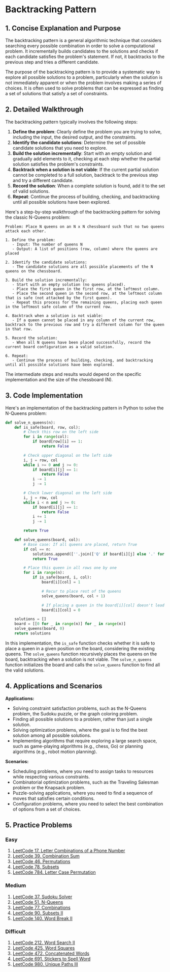 # Backtracking Pattern

## 1. Concise Explanation and Purpose

The backtracking pattern is a general algorithmic technique that considers searching every possible combination in order to solve a computational problem. It incrementally builds candidates to the solutions and checks if each candidate satisfies the problem's statement. If not, it backtracks to the previous step and tries a different candidate.

The purpose of the backtracking pattern is to provide a systematic way to explore all possible solutions to a problem, particularly when the solution is not immediately apparent or when the problem involves making a series of choices. It is often used to solve problems that can be expressed as finding a set of solutions that satisfy a set of constraints.

## 2. Detailed Walkthrough

The backtracking pattern typically involves the following steps:

1. **Define the problem**: Clearly define the problem you are trying to solve, including the input, the desired output, and the constraints.
2. **Identify the candidate solutions**: Determine the set of possible candidate solutions that you need to explore.
3. **Build the solution incrementally**: Start with an empty solution and gradually add elements to it, checking at each step whether the partial solution satisfies the problem's constraints.
4. **Backtrack when a solution is not viable**: If the current partial solution cannot be completed to a full solution, backtrack to the previous step and try a different candidate.
5. **Record the solution**: When a complete solution is found, add it to the set of valid solutions.
6. **Repeat**: Continue the process of building, checking, and backtracking until all possible solutions have been explored.

Here's a step-by-step walkthrough of the backtracking pattern for solving the classic N-Queens problem:

```
Problem: Place N queens on an N x N chessboard such that no two queens attack each other.

1. Define the problem:
   - Input: The number of queens N
   - Output: A list of positions (row, column) where the queens are placed

2. Identify the candidate solutions:
   - The candidate solutions are all possible placements of the N queens on the chessboard.

3. Build the solution incrementally:
   - Start with an empty solution (no queens placed).
   - Place the first queen in the first row, at the leftmost column.
   - Place the second queen in the second row, at the leftmost column that is safe (not attacked by the first queen).
   - Repeat this process for the remaining queens, placing each queen in the leftmost safe column of the current row.

4. Backtrack when a solution is not viable:
   - If a queen cannot be placed in any column of the current row, backtrack to the previous row and try a different column for the queen in that row.

5. Record the solution:
   - When all N queens have been placed successfully, record the current board configuration as a valid solution.

6. Repeat:
   - Continue the process of building, checking, and backtracking until all possible solutions have been explored.
```

The intermediate steps and results would depend on the specific implementation and the size of the chessboard (N).

## 3. Code Implementation

Here's an implementation of the backtracking pattern in Python to solve the N-Queens problem:

```python
def solve_n_queens(n):
    def is_safe(board, row, col):
        # Check this row on the left side
        for i in range(col):
            if board[row][i] == 1:
                return False

        # Check upper diagonal on the left side
        i, j = row, col
        while i >= 0 and j >= 0:
            if board[i][j] == 1:
                return False
            i -= 1
            j -= 1

        # Check lower diagonal on the left side
        i, j = row, col
        while i < n and j >= 0:
            if board[i][j] == 1:
                return False
            i += 1
            j -= 1

        return True

    def solve_queens(board, col):
        # Base case: If all queens are placed, return True
        if col == n:
            solutions.append([''.join(['Q' if board[i][j] else '.' for j in range(n)]) for i in range(n)])
            return True

        # Place this queen in all rows one by one
        for i in range(n):
            if is_safe(board, i, col):
                board[i][col] = 1

                # Recur to place rest of the queens
                solve_queens(board, col + 1)

                # If placing a queen in the board[i][col] doesn't lead to a solution, remove the queen
                board[i][col] = 0

    solutions = []
    board = [[0 for _ in range(n)] for _ in range(n)]
    solve_queens(board, 0)
    return solutions
```

In this implementation, the `is_safe` function checks whether it is safe to place a queen in a given position on the board, considering the existing queens. The `solve_queens` function recursively places the queens on the board, backtracking when a solution is not viable. The `solve_n_queens` function initializes the board and calls the `solve_queens` function to find all the valid solutions.

## 4. Applications and Scenarios

**Applications:**
- Solving constraint satisfaction problems, such as the N-Queens problem, the Sudoku puzzle, or the graph coloring problem.
- Finding all possible solutions to a problem, rather than just a single solution.
- Solving optimization problems, where the goal is to find the best solution among all possible solutions.
- Implementing algorithms that require exploring a large search space, such as game-playing algorithms (e.g., chess, Go) or planning algorithms (e.g., robot motion planning).

**Scenarios:**
- Scheduling problems, where you need to assign tasks to resources while respecting various constraints.
- Combinatorial optimization problems, such as the Traveling Salesman problem or the Knapsack problem.
- Puzzle-solving applications, where you need to find a sequence of moves that satisfies certain conditions.
- Configuration problems, where you need to select the best combination of options from a set of choices.

## 5. Practice Problems

### Easy
1. [LeetCode 17. Letter Combinations of a Phone Number](https://leetcode.com/problems/letter-combinations-of-a-phone-number/)
2. [LeetCode 39. Combination Sum](https://leetcode.com/problems/combination-sum/)
3. [LeetCode 46. Permutations](https://leetcode.com/problems/permutations/)
4. [LeetCode 78. Subsets](https://leetcode.com/problems/subsets/)
5. [LeetCode 784. Letter Case Permutation](https://leetcode.com/problems/letter-case-permutation/)

### Medium
1. [LeetCode 37. Sudoku Solver](https://leetcode.com/problems/sudoku-solver/)
2. [LeetCode 51. N-Queens](https://leetcode.com/problems/n-queens/)
3. [LeetCode 77. Combinations](https://leetcode.com/problems/combinations/)
4. [LeetCode 90. Subsets II](https://leetcode.com/problems/subsets-ii/)
5. [LeetCode 140. Word Break II](https://leetcode.com/problems/word-break-ii/)

### Difficult
1. [LeetCode 212. Word Search II](https://leetcode.com/problems/word-search-ii/)
2. [LeetCode 425. Word Squares](https://leetcode.com/problems/word-squares/)
3. [LeetCode 472. Concatenated Words](https://leetcode.com/problems/concatenated-words/)
4. [LeetCode 691. Stickers to Spell Word](https://leetcode.com/problems/stickers-to-spell-word/)
5. [LeetCode 980. Unique Paths III](https://leetcode.com/problems/unique-paths-iii/)